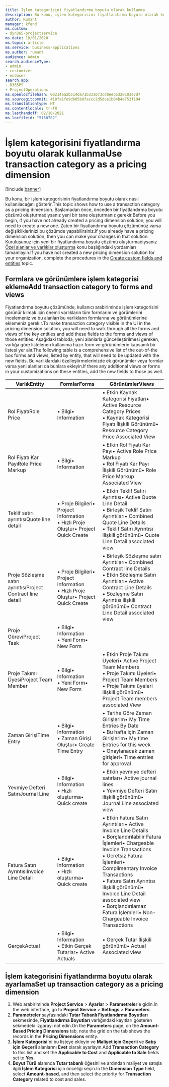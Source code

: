 ```yaml
---
title: İşlem kategorisini fiyatlandırma boyutu olarak kullanma
description: Bu konu, işlem kategorisini fiyatlandırma boyutu olarak kullanma hakkında bilgi sağlar.
author: Rumant
manager: kfend
ms.custom:
- dyn365-projectservice
ms.date: 10/01/2020
ms.topic: article
ms.service: business-applications
ms.author: rumant
audience: Admin
search.audienceType:
- admin
- customizer
- enduser
search.app:
- D365PS
- ProjectOperations
ms.openlocfilehash: 00214aa2b514da71b331073cd0eeb5320c03e7d7
ms.sourcegitcommit: 418fa1fe9d605b8faccc2d5dee1b04b4e753f194
ms.translationtype: HT
ms.contentlocale: tr-TR
ms.lasthandoff: 02/10/2021
ms.locfileid: "5150782"
---
```

# <a name="use-transaction-category-as-a-pricing-dimension"></a><span data-ttu-id="febd9-103">İşlem kategorisini fiyatlandırma boyutu olarak kullanma</span><span class="sxs-lookup"><span data-stu-id="febd9-103">Use transaction category as a pricing dimension</span></span>

[!include [banner](../includes/psa-now-project-operations.md)]

<span data-ttu-id="febd9-104">Bu konu, bir işlem kategorisinin fiyatlandırma boyutu olarak nasıl kullanılacağını gösterir.</span><span class="sxs-lookup"><span data-stu-id="febd9-104">This topic shows how to use a transaction category as a pricing dimension.</span></span> <span data-ttu-id="febd9-105">Başlamadan önce, önceden bir fiyatlandırma boyutu çözümü oluşturmadıysanız yeni bir tane oluşturmanız gerekir.</span><span class="sxs-lookup"><span data-stu-id="febd9-105">Before you begin, if you have not already created a pricing dimension solution, you will need to create a new one.</span></span> <span data-ttu-id="febd9-106">Zaten bir fiyatlandırma boyutu çözümünüz varsa değişikliklerinizi bu çözümde yapabilirsiniz.</span><span class="sxs-lookup"><span data-stu-id="febd9-106">If you already have a pricing dimension solution, then you can make your changes in that solution.</span></span> <span data-ttu-id="febd9-107">Kuruluşunuz için yeni bir fiyatlandırma boyutu çözümü oluşturmadıysanız [Özel alanlar ve varlıklar oluşturma](create-custom-fields-entities.md) konu başlığındaki yordamları tamamlayın.</span><span class="sxs-lookup"><span data-stu-id="febd9-107">If you have not created a new pricing dimension solution for your organization, complete the procedures in the [Create custom fields and entities](create-custom-fields-entities.md) topic.</span></span>

## <a name="add-transaction-category-to-forms-and-views"></a><span data-ttu-id="febd9-108">Formlara ve görünümlere işlem kategorisi ekleme</span><span class="sxs-lookup"><span data-stu-id="febd9-108">Add transaction category to forms and views</span></span>
<span data-ttu-id="febd9-109">Fiyatlandırma boyutu çözümünde, kullanıcı arabiriminde işlem kategorisini görünür kılmak için önemli varlıkların tüm formlarını ve görümlerini incelemeniz ve bu alanları bu varlıkların formlarına ve görünümlerine eklemeniz gerekir.</span><span class="sxs-lookup"><span data-stu-id="febd9-109">To make transaction category visible in the UI in the pricing dimension solution, you will need to walk through all the forms and views of the key entities and add these fields to the forms and views of those entities.</span></span>
<span data-ttu-id="febd9-110">Aşağıdaki tabloda, yeni alanlarla güncelleştirilmesi gereken, varlığa göre listelenen kullanıma hazır form ve görünümlerin kapsamlı bir listesi yer alır.</span><span class="sxs-lookup"><span data-stu-id="febd9-110">The following table is a comprehensive list of the out-of-the box forms and views, listed by entity, that will need to be updated with the new fields.</span></span> <span data-ttu-id="febd9-111">Bu varlıklardaki özelleştirmelerinizde ek görünümler veya formlar varsa yeni alanları da bunlara ekleyin.</span><span class="sxs-lookup"><span data-stu-id="febd9-111">If there any additional views or forms in your customizations on these entities, add the new fields to those as well.</span></span>

|  <span data-ttu-id="febd9-112">Varlık</span><span class="sxs-lookup"><span data-stu-id="febd9-112">Entity</span></span>        | <span data-ttu-id="febd9-113">Formlar</span><span class="sxs-lookup"><span data-stu-id="febd9-113">Forms</span></span>     |<span data-ttu-id="febd9-114">Görünümler</span><span class="sxs-lookup"><span data-stu-id="febd9-114">Views</span></span>        |
| ------------------------------|---------------------------------|----------------------------------|
|  <span data-ttu-id="febd9-115">Rol Fiyatı</span><span class="sxs-lookup"><span data-stu-id="febd9-115">Role Price</span></span>|<span data-ttu-id="febd9-116">• Bilgi</span><span class="sxs-lookup"><span data-stu-id="febd9-116">• Information</span></span> |<span data-ttu-id="febd9-117">• Etkin Kaynak Kategorisi Fiyatları</span><span class="sxs-lookup"><span data-stu-id="febd9-117">• Active Resource Category Prices</span></span><br> <span data-ttu-id="febd9-118">• Kaynak Kategorisi Fiyatı İlişkili Görünümü</span><span class="sxs-lookup"><span data-stu-id="febd9-118">• Resource Category Price Associated View</span></span>|
|  <span data-ttu-id="febd9-119">Rol Fiyatı Kar Payı</span><span class="sxs-lookup"><span data-stu-id="febd9-119">Role Price Markup</span></span>|<span data-ttu-id="febd9-120">• Bilgi</span><span class="sxs-lookup"><span data-stu-id="febd9-120">• Information</span></span>|<span data-ttu-id="febd9-121">• Etkin Rol Fiyatı Kar Payı</span><span class="sxs-lookup"><span data-stu-id="febd9-121">• Active Role Price Markup</span></span><br><span data-ttu-id="febd9-122">• Rol Fiyatı Kar Payı İlişkili Görünümü</span><span class="sxs-lookup"><span data-stu-id="febd9-122">• Role Price Markup Associated View</span></span>|
|  <span data-ttu-id="febd9-123">Teklif satırı ayrıntısı</span><span class="sxs-lookup"><span data-stu-id="febd9-123">Quote line detail</span></span>|<span data-ttu-id="febd9-124">• Proje Bilgileri</span><span class="sxs-lookup"><span data-stu-id="febd9-124">• Project Information</span></span><br><span data-ttu-id="febd9-125">• Hızlı Proje Oluştur</span><span class="sxs-lookup"><span data-stu-id="febd9-125">• Project Quick Create</span></span>|<span data-ttu-id="febd9-126">• Etkin Teklif Satırı Ayrıntısı</span><span class="sxs-lookup"><span data-stu-id="febd9-126">• Active Quote Line Detail</span></span><br><span data-ttu-id="febd9-127">• Birleşik Teklif Satırı Ayrıntıları</span><span class="sxs-lookup"><span data-stu-id="febd9-127">• Combined Quote Line Details</span></span><br><span data-ttu-id="febd9-128">• Teklif Satırı Ayrıntısı ilişkili görünümü</span><span class="sxs-lookup"><span data-stu-id="febd9-128">• Quote Line Detail associated view</span></span>|
|  <span data-ttu-id="febd9-129">Proje Sözleşme satırı ayrıntısı</span><span class="sxs-lookup"><span data-stu-id="febd9-129">Project Contract line detail</span></span>|<span data-ttu-id="febd9-130">• Proje Bilgileri</span><span class="sxs-lookup"><span data-stu-id="febd9-130">• Project Information</span></span><br><span data-ttu-id="febd9-131">• Hızlı Proje Oluştur</span><span class="sxs-lookup"><span data-stu-id="febd9-131">• Project Quick Create</span></span>|<span data-ttu-id="febd9-132">• Birleşik Sözleşme satırı Ayrıntıları</span><span class="sxs-lookup"><span data-stu-id="febd9-132">• Combined Contract line Details</span></span><br><span data-ttu-id="febd9-133">• Etkin Sözleşme Satırı Ayrıntıları</span><span class="sxs-lookup"><span data-stu-id="febd9-133">• Active Contract Line Details</span></span><br><span data-ttu-id="febd9-134">• Sözleşme Satırı Ayrıntısı ilişkili görünümü</span><span class="sxs-lookup"><span data-stu-id="febd9-134">• Contract Line Detail associated view</span></span>|
|  <span data-ttu-id="febd9-135">Proje Görevi</span><span class="sxs-lookup"><span data-stu-id="febd9-135">Project Task</span></span>|<span data-ttu-id="febd9-136">• Bilgi</span><span class="sxs-lookup"><span data-stu-id="febd9-136">• Information</span></span><br><span data-ttu-id="febd9-137">• Yeni Form</span><span class="sxs-lookup"><span data-stu-id="febd9-137">• New Form</span></span>||
|  <span data-ttu-id="febd9-138">Proje Takımı Üyesi</span><span class="sxs-lookup"><span data-stu-id="febd9-138">Project Team Member</span></span>|<span data-ttu-id="febd9-139">• Bilgi</span><span class="sxs-lookup"><span data-stu-id="febd9-139">• Information</span></span><br><span data-ttu-id="febd9-140">• Yeni Form</span><span class="sxs-lookup"><span data-stu-id="febd9-140">• New Form</span></span>|<span data-ttu-id="febd9-141">• Etkin Proje Takımı Üyeleri</span><span class="sxs-lookup"><span data-stu-id="febd9-141">• Active Project Team Members</span></span><br><span data-ttu-id="febd9-142">• Proje Takımı Üyeleri</span><span class="sxs-lookup"><span data-stu-id="febd9-142">• Project Team Members</span></span><br><span data-ttu-id="febd9-143">• Proje Takımı üyeleri ilişkili görünümü</span><span class="sxs-lookup"><span data-stu-id="febd9-143">• Project Team members associated View</span></span>|
|  <span data-ttu-id="febd9-144">Zaman Girişi</span><span class="sxs-lookup"><span data-stu-id="febd9-144">Time Entry</span></span>|<span data-ttu-id="febd9-145">• Bilgi</span><span class="sxs-lookup"><span data-stu-id="febd9-145">• Information</span></span><br><span data-ttu-id="febd9-146">• Zaman Girişi Oluştur</span><span class="sxs-lookup"><span data-stu-id="febd9-146">• Create Time Entry</span></span>|<span data-ttu-id="febd9-147">• Tarihe Göre Zaman Girişlerim</span><span class="sxs-lookup"><span data-stu-id="febd9-147">• My Time Entries By Date</span></span><br><span data-ttu-id="febd9-148">• Bu hafta için Zaman Girişlerim</span><span class="sxs-lookup"><span data-stu-id="febd9-148">• My time Entries for this week</span></span><br><span data-ttu-id="febd9-149">• Onaylanacak zaman girişleri</span><span class="sxs-lookup"><span data-stu-id="febd9-149">• Time entries for approval</span></span>|
|  <span data-ttu-id="febd9-150">Yevmiye Defteri Satırı</span><span class="sxs-lookup"><span data-stu-id="febd9-150">Journal Line</span></span>|<span data-ttu-id="febd9-151">• Bilgi</span><span class="sxs-lookup"><span data-stu-id="febd9-151">• Information</span></span><br><span data-ttu-id="febd9-152">• Hızlı oluşturma</span><span class="sxs-lookup"><span data-stu-id="febd9-152">• Quick create</span></span>|<span data-ttu-id="febd9-153">• Etkin yevmiye defteri satırları</span><span class="sxs-lookup"><span data-stu-id="febd9-153">• Active journal lines</span></span><br><span data-ttu-id="febd9-154">• Yevmiye Defteri Satırı ilişkili görünümü</span><span class="sxs-lookup"><span data-stu-id="febd9-154">• Journal Line associated view</span></span>|
|  <span data-ttu-id="febd9-155">Fatura Satırı Ayrıntısı</span><span class="sxs-lookup"><span data-stu-id="febd9-155">Invoice Line Detail</span></span>|<span data-ttu-id="febd9-156">• Bilgi</span><span class="sxs-lookup"><span data-stu-id="febd9-156">• Information</span></span><br><span data-ttu-id="febd9-157">• Hızlı oluşturma</span><span class="sxs-lookup"><span data-stu-id="febd9-157">• Quick create</span></span>|<span data-ttu-id="febd9-158">• Etkin Fatura Satırı Ayrıntıları</span><span class="sxs-lookup"><span data-stu-id="febd9-158">• Active Invoice Line Details</span></span><br><span data-ttu-id="febd9-159">• Borçlandırılabilir Fatura İşlemleri</span><span class="sxs-lookup"><span data-stu-id="febd9-159">• Chargeable Invoice Transactions</span></span><br><span data-ttu-id="febd9-160">• Ücretsiz Fatura İşlemleri</span><span class="sxs-lookup"><span data-stu-id="febd9-160">• Complimentary Invoice Transactions</span></span><br><span data-ttu-id="febd9-161">• Fatura Satırı Ayrıntısı ilişkili görünümü</span><span class="sxs-lookup"><span data-stu-id="febd9-161">• Invoice Line Detail associated view</span></span><br><span data-ttu-id="febd9-162">• Borçlandırılamaz Fatura İşlemleri</span><span class="sxs-lookup"><span data-stu-id="febd9-162">• Non-Chargeable Invoice Transactions</span></span>|
|  <span data-ttu-id="febd9-163">Gerçek</span><span class="sxs-lookup"><span data-stu-id="febd9-163">Actual</span></span>|<span data-ttu-id="febd9-164">• Bilgi</span><span class="sxs-lookup"><span data-stu-id="febd9-164">• Information</span></span><br><span data-ttu-id="febd9-165">• Etkin Gerçek Tutarlar</span><span class="sxs-lookup"><span data-stu-id="febd9-165">• Active Actuals</span></span>|<span data-ttu-id="febd9-166">• Gerçek Tutar İlişkili görünümü</span><span class="sxs-lookup"><span data-stu-id="febd9-166">• Actual Associated view</span></span>|

## <a name="set-up-transaction-category-as-a-pricing-dimension"></a><span data-ttu-id="febd9-167">İşlem kategorisini fiyatlandırma boyutu olarak ayarlama</span><span class="sxs-lookup"><span data-stu-id="febd9-167">Set up transaction category as a pricing dimension</span></span>

1. <span data-ttu-id="febd9-168">Web arabiriminde **Project Service** > **Ayarlar** > **Parametreler**'e gidin.</span><span class="sxs-lookup"><span data-stu-id="febd9-168">In the web interface, go to **Project Service** > **Settings** > **Parameters**.</span></span> 
2. <span data-ttu-id="febd9-169">**Parametreler** sayfasındaki **Tutar Tabanlı Fiyatlandırma Boyutları** sekmesinde, **Fiyatlandırma Boyutları** varlığındaki kayıtları gösteren sekmedeki ızgarayı not edin.</span><span class="sxs-lookup"><span data-stu-id="febd9-169">On the **Parameters** page, on the **Amount-Based Pricing Dimensions** tab, note the grid on the tab shows the records in the **Pricing Dimensions** entity.</span></span>
3. <span data-ttu-id="febd9-170">**İşlem Kategorisi**'ni bu listeye ekleyin ve **Maliyet için Geçerli** ve **Satış için Geçerli** alanlarını **Evet** olarak ayarlayın.</span><span class="sxs-lookup"><span data-stu-id="febd9-170">Add **Transaction Category** to this list and set the **Applicable to Cost** and **Applicable to Sale** fields set to **Yes**.</span></span>
4. <span data-ttu-id="febd9-171">**Boyut Türü** alanında **Tutar tabanlı** öğesini ve ardından maliyet ve satışla ilgili **İşlem Kategorisi** için önceliği seçin.</span><span class="sxs-lookup"><span data-stu-id="febd9-171">In the **Dimension Type** field, select **Amount-based**, and then select the priority for **Transaction Category** related to cost and sales.</span></span>
